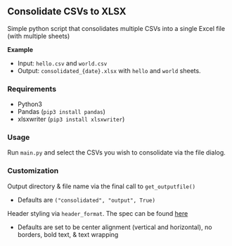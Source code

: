## Consolidate CSVs to XLSX
Simple python script that consolidates multiple CSVs into a single Excel file (with multiple sheets)

**Example**

- Input: `hello.csv` and `world.csv` 
- Output: `consolidated_{date}.xlsx` with `hello` and `world` sheets.

### Requirements
- Python3
- Pandas (`pip3 install pandas`)
- xlsxwriter (`pip3 install xlsxwriter`)

### Usage
Run `main.py` and select the CSVs you wish to consolidate via the file dialog. 

### Customization
Output directory & file name via the final call to `get_outputfile()`

- Defaults are `("consolidated", "output", True)`

Header styling via `header_format`. The spec can be found [here](https://xlsxwriterlua.readthedocs.io/working_with_formats.html)

- Defaults are set to be center alignment (vertical and horizontal), no borders, bold text, & text wrapping